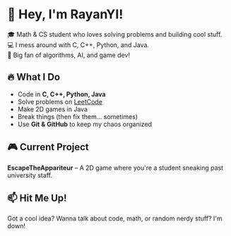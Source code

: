 # 👋 Hey, I'm RayanYI!  

🎓 Math & CS student who loves solving problems and building cool stuff.  
💻 I mess around with C, C++, Python, and Java.  
🚀 Big fan of algorithms, AI, and game dev!  

## 🔥 What I Do  
- Code in **C, C++, Python, Java**  
- Solve problems on [LeetCode](https://leetcode.com/u/RayanYI/)  
- Make 2D games in Java  
- Break things (then fix them... sometimes)  
- Use **Git & GitHub** to keep my chaos organized  

## 🎮 Current Project  
**EscapeTheAppariteur** – A 2D game where you're a student sneaking past university staff.  

## 📫 Hit Me Up!  
Got a cool idea? Wanna talk about code, math, or random nerdy stuff? I'm down!  
